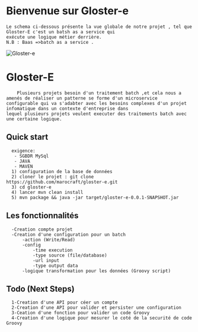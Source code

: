 # Bienvenue sur Gloster-e

	Le schema ci-dessous présente la vue globale de notre projet , tel que Gloster-E c'est un batsh as a service qui
	exécute une logique métier derrière.
	N.B : Baas =>batch as a service .

![Gloster-e](https://raw.githubusercontent.com/marocraft/gloster-e/master/Baas.png?raw=true)

# Gloster-E

        Plusieurs projets besoin d'un traitement batch ,et cela nous a amenés de réaliser un patterne se forme d'un microservice
	configurable qui va s'adabter avec les besoins complexes d'un projet infomatique dans un contexte d'entreprise dans
	lequel plusieurs projets veulent executer des traitements batch avec une certaine logique.
 
## Quick start
      exigence:
       - SGBDR MySql
       - JAVA
       - MAVEN
      1) configuration de la base de données  
      2) cloner le projet : git clone https://github.com/marocraft/gloster-e.git
      3) cd gloster-e
      4) lancer mvn clean install 
      5) mvn package && java -jar target/gloster-e-0.0.1-SNAPSHOT.jar

## Les fonctionnalités

      -Creation compte projet
      -Creation d'une configuration pour un batch
          -action (Write/Read)
          -config
              -time execution
              -type source (file/database)
              -url input
              -type output data
          -logique transformation pour les données (Groovy script)
          
## Todo (Next Steps)

      1-Creation d'une API pour céer un compte
      2-Creation d'une API pour valider et persister une configuration
      3-Ceation d'une fonction pour valider un code Groovy
      4-Creation d'une logique pour mesurer le coté de la securité de code Groovy
